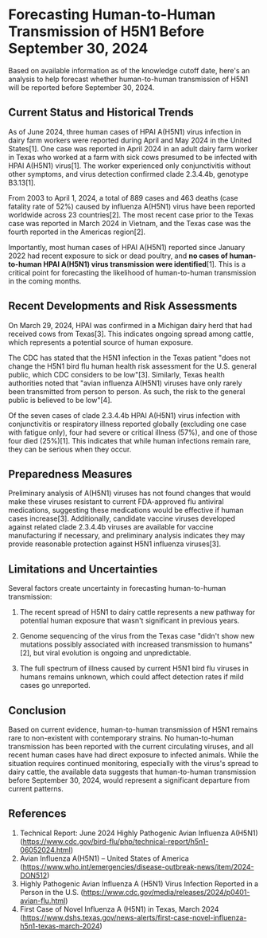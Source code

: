 # Forecasting Human-to-Human Transmission of H5N1 Before September 30, 2024

Based on available information as of the knowledge cutoff date, here's an analysis to help forecast whether human-to-human transmission of H5N1 will be reported before September 30, 2024.

## Current Status and Historical Trends

As of June 2024, three human cases of HPAI A(H5N1) virus infection in dairy farm workers were reported during April and May 2024 in the United States[1]. One case was reported in April 2024 in an adult dairy farm worker in Texas who worked at a farm with sick cows presumed to be infected with HPAI A(H5N1) virus[1]. The worker experienced only conjunctivitis without other symptoms, and virus detection confirmed clade 2.3.4.4b, genotype B3.13[1].

From 2003 to April 1, 2024, a total of 889 cases and 463 deaths (case fatality rate of 52%) caused by influenza A(H5N1) virus have been reported worldwide across 23 countries[2]. The most recent case prior to the Texas case was reported in March 2024 in Vietnam, and the Texas case was the fourth reported in the Americas region[2].

Importantly, most human cases of HPAI A(H5N1) reported since January 2022 had recent exposure to sick or dead poultry, and **no cases of human-to-human HPAI A(H5N1) virus transmission were identified**[1]. This is a critical point for forecasting the likelihood of human-to-human transmission in the coming months.

## Recent Developments and Risk Assessments

On March 29, 2024, HPAI was confirmed in a Michigan dairy herd that had received cows from Texas[3]. This indicates ongoing spread among cattle, which represents a potential source of human exposure.

The CDC has stated that the H5N1 infection in the Texas patient "does not change the H5N1 bird flu human health risk assessment for the U.S. general public, which CDC considers to be low"[3]. Similarly, Texas health authorities noted that "avian influenza A(H5N1) viruses have only rarely been transmitted from person to person. As such, the risk to the general public is believed to be low"[4].

Of the seven cases of clade 2.3.4.4b HPAI A(H5N1) virus infection with conjunctivitis or respiratory illness reported globally (excluding one case with fatigue only), four had severe or critical illness (57%), and one of those four died (25%)[1]. This indicates that while human infections remain rare, they can be serious when they occur.

## Preparedness Measures

Preliminary analysis of A(H5N1) viruses has not found changes that would make these viruses resistant to current FDA-approved flu antiviral medications, suggesting these medications would be effective if human cases increase[3]. Additionally, candidate vaccine viruses developed against related clade 2.3.4.4b viruses are available for vaccine manufacturing if necessary, and preliminary analysis indicates they may provide reasonable protection against H5N1 influenza viruses[3].

## Limitations and Uncertainties

Several factors create uncertainty in forecasting human-to-human transmission:

1. The recent spread of H5N1 to dairy cattle represents a new pathway for potential human exposure that wasn't significant in previous years.

2. Genome sequencing of the virus from the Texas case "didn't show new mutations possibly associated with increased transmission to humans"[2], but viral evolution is ongoing and unpredictable.

3. The full spectrum of illness caused by current H5N1 bird flu viruses in humans remains unknown, which could affect detection rates if mild cases go unreported.

## Conclusion

Based on current evidence, human-to-human transmission of H5N1 remains rare to non-existent with contemporary strains. No human-to-human transmission has been reported with the current circulating viruses, and all recent human cases have had direct exposure to infected animals. While the situation requires continued monitoring, especially with the virus's spread to dairy cattle, the available data suggests that human-to-human transmission before September 30, 2024, would represent a significant departure from current patterns.

## References

1. Technical Report: June 2024 Highly Pathogenic Avian Influenza A(H5N1) (https://www.cdc.gov/bird-flu/php/technical-report/h5n1-06052024.html)
2. Avian Influenza A(H5N1) – United States of America (https://www.who.int/emergencies/disease-outbreak-news/item/2024-DON512)
3. Highly Pathogenic Avian Influenza A (H5N1) Virus Infection Reported in a Person in the U.S. (https://www.cdc.gov/media/releases/2024/p0401-avian-flu.html)
4. First Case of Novel Influenza A (H5N1) in Texas, March 2024 (https://www.dshs.texas.gov/news-alerts/first-case-novel-influenza-h5n1-texas-march-2024)